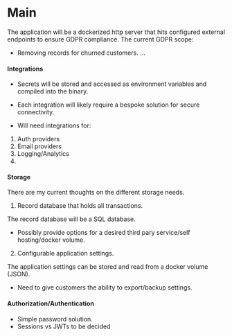 # Main
The application will be a dockerized http server that hits configured external
endpoints to ensure GDPR compliance. The current GDPR scope:

- Removing records for churned customers.
...

#### Integrations
- Secrets will be stored and accessed as environment variables
and compiled into the binary.
- Each integration will likely require a bespoke solution for secure connectivity.

- Will need integrations for:
1. Auth providers
2. Email providers
3. Logging/Analytics
4. 

#### Storage
There are my current thoughts on the different storage needs.
1. Record database that holds all transactions.

The record database will be a SQL database.
- Possibly provide options for a desired third pary service/self hosting/docker volume.

2. Configurable application settings.

The application settings can be stored and read from a docker volume (JSON).
- Need to give customers the ability to export/backup settings.


#### Authorization/Authentication
- Simple password solution.
- Sessions vs JWTs to be decided


